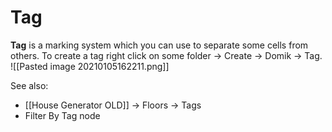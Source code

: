 # Tag
**Tag** is a marking system which you can use to separate some cells from others.
To create a tag right click on some folder -> Create -> Domik -> Tag.
![[Pasted image 20210105162211.png]]

See also:
- [[House Generator OLD]] -> Floors -> Tags
- Filter By Tag node